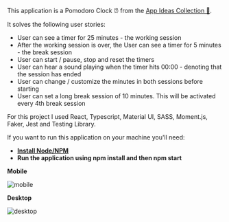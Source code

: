 This application is a Pomodoro Clock :alarm_clock: from the [App Ideas Collection :ledger:](https://github.com/florinpop17/app-ideas/blob/master/Projects/1-Beginner/Pomodoro-Clock.md).

It solves the following user stories:

* User can see a timer for 25 minutes - the working session
* After the working session is over, the User can see a timer for 5 minutes - the break session
* User can start / pause, stop and reset the timers
* User can hear a sound playing when the timer hits 00:00 - denoting that the session has ended
* User can change / customize the minutes in both sessions before starting
* User can set a long break session of 10 minutes. This will be activated every 4th break session

For this project I used React, Typescript, Material UI, SASS, Moment.js, Faker, Jest and Testing Library. 

If you want to run this application on your machine you'll need:

* **[Install Node/NPM](https://nodejs.org/en/)**
* **Run the application using npm install and then npm start**

**Mobile** 

![mobile](https://imgur.com/NvWwmfZ.png)

**Desktop** 

![desktop](https://imgur.com/lX9RVvN.png)

